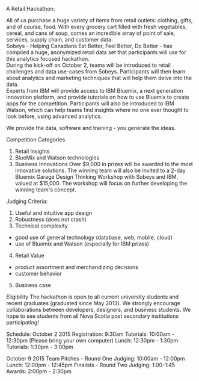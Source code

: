 A Retail Hackathon:

All of us purchase a huge variety of items from retail outlets: clothing, gifts, and of course, food.  With every grocery cart filled with fresh vegetables, cereal, and cans of soup, comes an incredible array of point of sale, services, supply chain, and customer data.  
Sobeys - Helping Canadians Eat Better, Feel Better, Do Better - has compiled a huge, anonymized retail data set that participants will use for this analytics focused hackathon.  
During the kick-off on October 2, teams will be introduced to retail challenges and data use-cases from Sobeys.  Participants will then learn about analytics and marketing techniques that will help them delve into the data.  
Experts from IBM will provide access to IBM Bluemix, a next generation innovation platform, and provide tutorials on how to use Bluemix to create apps for the competition. Participants will also be introduced to IBM Watson, which can help teams find insights where no one ever thought to look before, using advanced analytics.

We provide the data, software and training -  you generate the ideas.  

Competition Categories
1. Retail Insights
2. BlueMix and Watson technologies
3. Business Innovations
Over $9,000 in prizes will be awarded to the most innovative solutions.  The winning team will also be invited to a 2-day Bluemix Garage Design Thinking Workshop with Sobeys and IBM, valued at $15,000.  The workshop will focus on further developing the winning team's concept. 

Judging Criteria:
1. Useful and intuitive app design
2. Robustness (does not crash)
3. Technical complexity
- good use of general technology (database, web, mobile, cloud)
- use of Bluemix and Watson (especially for IBM prizes) 
 4. Retail Value
- product assortment and merchandizing decisions
- customer behavior
5. Business case
 
 
Eligibility
The hackathon is open to all current university students and recent graduates (graduated since May 2013).   We strongly encourage collaborations between developers, designers, and business students.  We hope to see students from all Nova Scotia post secondary institutions participating!   


Schedule: 
October 2 2015 
Registration:  9:30am
Tutorials: 10:00am - 12:30pm  (Please bring your own computer)
Lunch:   12:30pm - 1:30pm
Tutorials: 1:30pm - 3:00pm
 
October 9 2015
Team Pitches - Round One Judging:  10:00am - 12:00pm
Lunch:  12:00pm - 12:45pm
Finalists - Round Two Judging:  1:00-1:45
Awards:  2:00pm - 2:30pm
